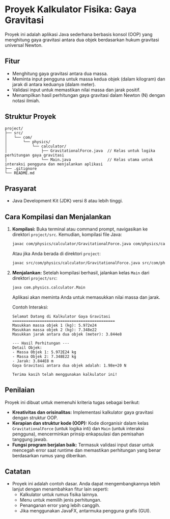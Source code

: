 # Proyek Kalkulator Fisika: Gaya Gravitasi

Proyek ini adalah aplikasi Java sederhana berbasis konsol (OOP) yang menghitung gaya gravitasi antara dua objek berdasarkan hukum gravitasi universal Newton.

## Fitur
- Menghitung gaya gravitasi antara dua massa.
- Meminta input pengguna untuk massa kedua objek (dalam kilogram) dan jarak di antara keduanya (dalam meter).
- Validasi input untuk memastikan nilai massa dan jarak positif.
- Menampilkan hasil perhitungan gaya gravitasi dalam Newton (N) dengan notasi ilmiah.

## Struktur Proyek

```
project/
├── src/
│   └── com/
│       └── physics/
│           └── calculator/
│               ├── GravitationalForce.java  // Kelas untuk logika perhitungan gaya gravitasi
│               └── Main.java                // Kelas utama untuk interaksi pengguna dan menjalankan aplikasi
├── .gitignore
└── README.md
```

## Prasyarat
- Java Development Kit (JDK) versi 8 atau lebih tinggi.

## Cara Kompilasi dan Menjalankan

1.  **Kompilasi:**
    Buka terminal atau command prompt, navigasikan ke direktori `project/src`.
    Kemudian, kompilasi file Java:
    ```bash
    javac com/physics/calculator/GravitationalForce.java com/physics/calculator/Main.java
    ```
    Atau jika Anda berada di direktori `project`:
    ```bash
    javac src/com/physics/calculator/GravitationalForce.java src/com/physics/calculator/Main.java
    ```

2.  **Menjalankan:**
    Setelah kompilasi berhasil, jalankan kelas `Main` dari direktori `project/src`:
    ```bash
    java com.physics.calculator.Main
    ```
    Aplikasi akan meminta Anda untuk memasukkan nilai massa dan jarak.

    Contoh Interaksi:
    ```
    Selamat Datang di Kalkulator Gaya Gravitasi
    =============================================
    Masukkan massa objek 1 (kg): 5.972e24
    Masukkan massa objek 2 (kg): 7.348e22
    Masukkan jarak antara dua objek (meter): 3.844e8

    --- Hasil Perhitungan ---
    Detail Objek:
    - Massa Objek 1: 5.972E24 kg
    - Massa Objek 2: 7.348E22 kg
    - Jarak: 3.844E8 m
    Gaya Gravitasi antara dua objek adalah: 1.98e+20 N

    Terima kasih telah menggunakan kalkulator ini!
    ```

## Penilaian

Proyek ini dibuat untuk memenuhi kriteria tugas sebagai berikut:
- **Kreativitas dan orisinalitas:** Implementasi kalkulator gaya gravitasi dengan struktur OOP.
- **Kerapian dan struktur kode (OOP):** Kode diorganisir dalam kelas `GravitationalForce` (untuk logika inti) dan `Main` (untuk interaksi pengguna), mencerminkan prinsip enkapsulasi dan pemisahan tanggung jawab.
- **Fungsi program berjalan baik:** Termasuk validasi input dasar untuk mencegah error saat runtime dan memastikan perhitungan yang benar berdasarkan rumus yang diberikan.

## Catatan
- Proyek ini adalah contoh dasar. Anda dapat mengembangkannya lebih lanjut dengan menambahkan fitur lain seperti:
    - Kalkulator untuk rumus fisika lainnya.
    - Menu untuk memilih jenis perhitungan.
    - Penanganan error yang lebih canggih.
    - Jika menggunakan JavaFX, antarmuka pengguna grafis (GUI). 